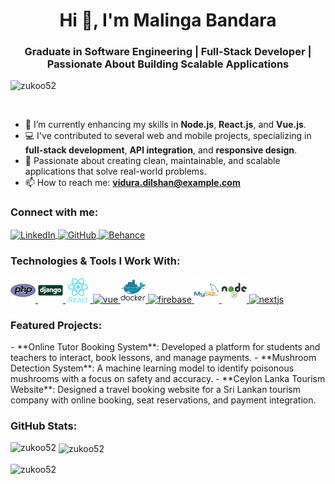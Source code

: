 <h1 align="center">Hi 👋, I'm Malinga Bandara</h1>
<h3 align="center">Graduate in Software Engineering | Full-Stack Developer | Passionate About Building Scalable Applications</h3>

<p align="left"> <img src="https://komarev.com/ghpvc/?username=zukoo52&label=Profile%20views&color=0e75b6&style=flat" alt="zukoo52" /> </p>

<p align="left"> <a href="https://twitter.com/" target="blank"><img src="https://img.shields.io/twitter/follow/?logo=twitter&style=for-the-badge" alt="" /></a> </p>

- 🌱 I’m currently enhancing my skills in **Node.js**, **React.js**, and **Vue.js**.  
- 💻 I've contributed to several web and mobile projects, specializing in **full-stack development**, **API integration**, and **responsive design**.
- 🌟 Passionate about creating clean, maintainable, and scalable applications that solve real-world problems.
- 📫 How to reach me: **vidura.dilshan@example.com**

<h3 align="left">Connect with me:</h3>
<p align="left">
  <a href="https://www.linkedin.com/in/vidura-dilshan/" target="blank">
    <img align="center" src="https://raw.githubusercontent.com/rahuldkjain/github-profile-readme-generator/master/src/images/icons/Social/linked-in-alt.svg" alt="LinkedIn" height="30" width="40" />
  </a>
  <a href="https://github.com/zukoo52" target="blank">
    <img align="center" src="https://raw.githubusercontent.com/rahuldkjain/github-profile-readme-generator/master/src/images/icons/Social/github.svg" alt="GitHub" height="30" width="40" />
  </a>
  <a href="https://www.behance.net/malingazuko52" target="blank">
    <img align="center" src="https://raw.githubusercontent.com/rahuldkjain/github-profile-readme-generator/master/src/images/icons/Social/behance.svg" alt="Behance" height="30" width="40" />
  </a>
</p>

<h3 align="left">Technologies & Tools I Work With:</h3>
<p align="left">
  <a href="https://www.php.net/" target="_blank" rel="noreferrer"> <img src="https://raw.githubusercontent.com/devicons/devicon/master/icons/php/php-original.svg" alt="php" width="40" height="40"/> </a>
  <a href="https://www.djangoproject.com/" target="_blank" rel="noreferrer"> <img src="https://raw.githubusercontent.com/devicons/devicon/master/icons/django/django-original.svg" alt="django" width="40" height="40"/> </a>
  <a href="https://reactjs.org/" target="_blank" rel="noreferrer"> <img src="https://raw.githubusercontent.com/devicons/devicon/master/icons/react/react-original-wordmark.svg" alt="react" width="40" height="40"/> </a>
  <a href="https://vuejs.org/" target="_blank" rel="noreferrer"> <img src="https://raw.githubusercontent.com/devicons/devicon/master/icons/vue/vue-original-wordmark.svg" alt="vue" width="40" height="40"/> </a>
  <a href="https://www.docker.com/" target="_blank" rel="noreferrer"> <img src="https://raw.githubusercontent.com/devicons/devicon/master/icons/docker/docker-original-wordmark.svg" alt="docker" width="40" height="40"/> </a>
  <a href="https://firebase.google.com/" target="_blank" rel="noreferrer"> <img src="https://www.vectorlogo.zone/logos/firebase/firebase-icon.svg" alt="firebase" width="40" height="40"/> </a>
  <a href="https://www.mysql.com/" target="_blank" rel="noreferrer"> <img src="https://raw.githubusercontent.com/devicons/devicon/master/icons/mysql/mysql-original-wordmark.svg" alt="mysql" width="40" height="40"/> </a>
  <a href="https://nodejs.org" target="_blank" rel="noreferrer"> <img src="https://raw.githubusercontent.com/devicons/devicon/master/icons/nodejs/nodejs-original-wordmark.svg" alt="nodejs" width="40" height="40"/> </a>
  <a href="https://nextjs.org/" target="_blank" rel="noreferrer"> <img src="https://cdn.worldvectorlogo.com/logos/nextjs-2.svg" alt="nextjs" width="40" height="40"/> </a>
</p>

<h3 align="left">Featured Projects:</h3>
- **Online Tutor Booking System**: Developed a platform for students and teachers to interact, book lessons, and manage payments.
- **Mushroom Detection System**: A machine learning model to identify poisonous mushrooms with a focus on safety and accuracy.
- **Ceylon Lanka Tourism Website**: Designed a travel booking website for a Sri Lankan tourism company with online booking, seat reservations, and payment integration.

<h3 align="left">GitHub Stats:</h3>
<p><img align="left" src="https://github-readme-stats.vercel.app/api/top-langs?username=zukoo52&show_icons=true&locale=en&layout=compact" alt="zukoo52" /></p>

<p>&nbsp;<img align="center" src="https://github-readme-stats.vercel.app/api?username=zukoo52&show_icons=true&locale=en" alt="zukoo52" /></p>

<p><img align="center" src="https://github-readme-streak-stats.herokuapp.com/?user=zukoo52&" alt="zukoo52" /></p>
